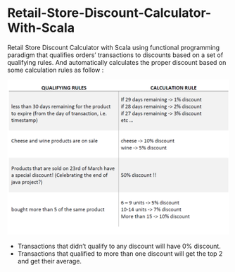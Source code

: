 # Retail-Store-Discount-Calculator-With-Scala
Retail Store Discount Calculator with Scala using functional programming paradigm that qualifies orders’ transactions to discounts based on a set of qualifying rules. And automatically calculates the proper discount based on some calculation rules as follow : 

![Rules](rules.PNG)

- Transactions that didn’t qualify to any discount will have 0% discount.
- Transactions that qualified to more than one discount will get the top 2 and get their
average.
